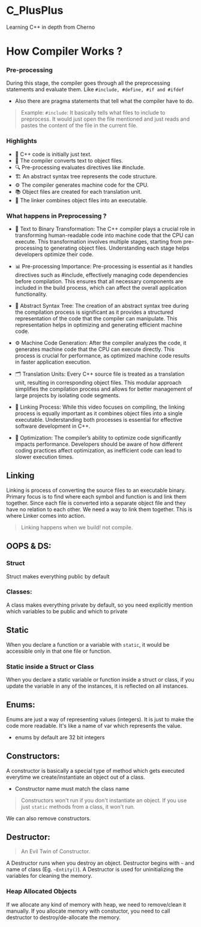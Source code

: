 # C_PlusPlus
Learning C++ in depth from Cherno


# How Compiler Works ?

### Pre-processing 


During this stage, the compiler goes through all the preprocessing statements and evaluate them.
Like `#include, #define, #if and #ifdef`

- Also there are pragma statements that tell what the compiler have to do. 

> Example: `#include`: It basically tells what files to include to preprocess. It would just open the file mentioned and just reads and pastes the content of the file in the current file.


### Highlights

- 📜 C++ code is initially just text.
- 🔄 The compiler converts text to object files.
- 🔍 Pre-processing evaluates directives like #include.
- 🏗️ An abstract syntax tree represents the code structure.
- ⚙️ The compiler generates machine code for the CPU.
- 📚 Object files are created for each translation unit.
- 🔗 The linker combines object files into an executable.

### What happens in Preprocessing ?

- 📝 Text to Binary Transformation: 
  The C++ compiler plays a crucial role in transforming human-readable code into machine code that the CPU can execute. This transformation involves multiple stages, starting from pre-processing to generating object files. Understanding each stage helps developers optimize their code.

- 📊 Pre-processing Importance: 
  Pre-processing is essential as it handles directives such as #include, effectively managing code dependencies before compilation. This ensures that all necessary components are included in the build process, which can affect the overall application functionality.

- 🌳 Abstract Syntax Tree: 
  The creation of an abstract syntax tree during the compilation process is significant as it provides a structured representation of the code that the compiler can manipulate. This representation helps in optimizing and generating efficient machine code.

- ⚙️ Machine Code Generation: 
  After the compiler analyzes the code, it generates machine code that the CPU can execute directly. This process is crucial for performance, as optimized machine code results in faster application execution.

- 🗂️ Translation Units: 
  Every C++ source file is treated as a translation unit, resulting in corresponding object files. This modular approach simplifies the compilation process and allows for better management of large projects by isolating code segments.

- 🔄 Linking Process: 
  While this video focuses on compiling, the linking process is equally important as it combines object files into a single executable. Understanding both processes is essential for effective software development in C++.

- 🔧 Optimization: 
  The compiler’s ability to optimize code significantly impacts performance. Developers should be aware of how different coding practices affect optimization, as inefficient code can lead to slower execution times.


## Linking

Linking is process of converting the source files to an executable binary. Primary focus is to find where each symbol and function is and link them together.
Since each file is converted into a separate object file and they have no relation to each other. We need a way to link them together. This is where Linker comes into action.

> Linking happens when we build! not compile.

## OOPS & DS:

### Struct 
Struct makes everything public by default

### Classes:
A class makes everything private by default, so you need explicitly mention which variables to be public and which to private

## Static 

When you declare a function or a variable with `static`, it would be accessible only in that one file or function. 

### Static inside a Struct or Class

When you declare a static variable or function inside a struct or class, if you update the variable in any of the instances, it is reflected on all instances. 

## Enums:

Enums are just a way of representing values (integers). It is just to make the code more readable. It's like a name of var which represents the value.
-  enums by default are 32 bit integers

## Constructors:

A constructor is basically a special type of method which gets executed everytime we create/instantiate an object out of a class.
- Constructor name must match the class name
> Constructors won't run if you don't instantiate an object. If you use just `static` methods from a class, it won't run. 

We can also remove constructors.

## Destructor:
> An Evil Twin of Constructor. 

A Destructor runs when you destroy an object. Destructor begins with `~` and name of class (Eg. `~Entity()`).
A Destructor is used for uninitializing the variables for cleaning the memory.

### Heap Allocated Objects
If we allocate any kind of memory with heap, we need to remove/clean it manually. If you allocate memory with constuctor, you need to call destructor to destroy/de-allocate the memory.




